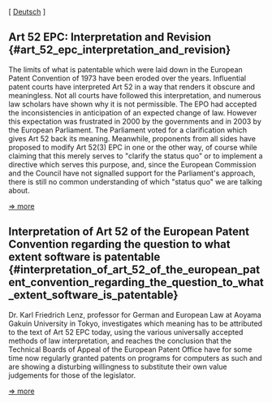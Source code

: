 \[ [Deutsch](http:Epue52ExegDe "wikilink") \]

## Art 52 EPC: Interpretation and Revision {#art_52_epc_interpretation_and_revision}

The limits of what is patentable which were laid down in the European
Patent Convention of 1973 have been eroded over the years. Influential
patent courts have interpreted Art 52 in a way that renders it obscure
and meaningless. Not all courts have followed this interpretation, and
numerous law scholars have shown why it is not permissible. The EPO had
accepted the inconsistencies in anticipation of an expected change of
law. However this expectation was frustrated in 2000 by the governments
and in 2003 by the European Parliament. The Parliament voted for a
clarification which gives Art 52 back its meaning. Meanwhile, proponents
from all sides have proposed to modify Art 52(3) EPC in one or the other
way, of course while claiming that this merely serves to \"clarify the
status quo\" or to implement a directive which serves this purpose, and,
since the European Commission and the Council have not signalled support
for the Parliament\'s approach, there is still no common understanding
of which \"status quo\" we are talking about.

[=> more](http://swpat.ffii.org/stidi/epue52/index.en.html "wikilink")

## Interpretation of Art 52 of the European Patent Convention regarding the question to what extent software is patentable {#interpretation_of_art_52_of_the_european_patent_convention_regarding_the_question_to_what_extent_software_is_patentable}

Dr. Karl Friedrich Lenz, professor for German and European Law at Aoyama
Gakuin University in Tokyo, investigates which meaning has to be
attributed to the text of Art 52 EPC today, using the various
universally accepted methods of law interpretation, and reaches the
conclusion that the Technical Boards of Appeal of the European Patent
Office have for some time now regularly granted patents on programs for
computers as such and are showing a disturbing willingness to substitute
their own value judgements for those of the legislator.

[=>
more](http://swpat.ffii.org/analysis/epc52/exeg/index.en.html "wikilink")

